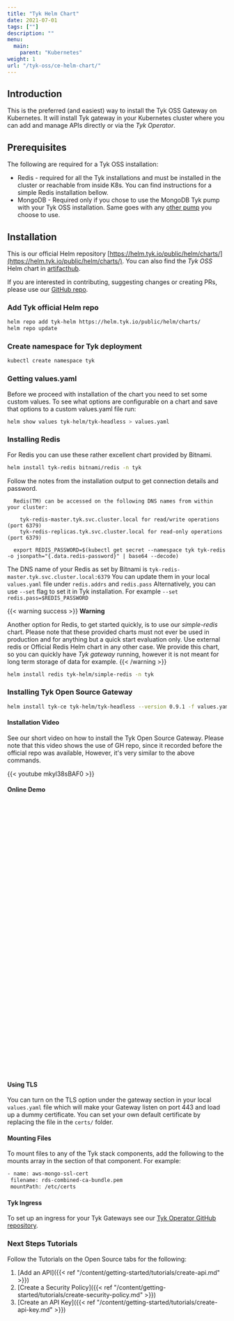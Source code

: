 ```yaml
---
title: "Tyk Helm Chart"
date: 2021-07-01
tags: [""]
description: ""
menu:
  main:
    parent: "Kubernetes"
weight: 1
url: "/tyk-oss/ce-helm-chart/"
---
```


## Introduction

This is the preferred (and easiest) way to install the Tyk OSS Gateway on Kubernetes. 
It will install Tyk gateway in your Kubernetes cluster where you can add and manage APIs directly or via the *Tyk Operator*.
 
## Prerequisites
The following are required for a Tyk OSS installation:
 - Redis   - required for all the Tyk installations and must be installed in the cluster or reachable from inside K8s.
             You can find instructions for a simple Redis installation bellow.
 - MongoDB - Required only if you chose to use the MongoDB Tyk pump with your Tyk OSS installation. Same goes with any 
             [other pump](/analytics-and-reporting/other-data-stores/) you choose to use.
             
## Installation 

This is our official Helm repository [https://helm.tyk.io/public/helm/charts/](https://helm.tyk.io/public/helm/charts/).
You can also find the *Tyk OSS* Helm chart in [artifacthub](https://artifacthub.io/packages/helm/tyk-helm/tyk-headless).

If you are interested in contributing, suggesting changes or creating PRs, please use our 
[GitHub repo](https://github.com/TykTechnologies/tyk-helm-chart/tree/master/tyk-headless).

### Add Tyk official Helm repo

```bash
helm repo add tyk-helm https://helm.tyk.io/public/helm/charts/
helm repo update
```

### Create namespace for Tyk deployment

```bash
kubectl create namespace tyk
```

### Getting values.yaml

Before we proceed with installation of the chart you need to set some custom values. 
To see what options are configurable on a chart and save that options to a custom values.yaml file run:

 ```bash
helm show values tyk-helm/tyk-headless > values.yaml
```

### Installing Redis

For Redis you can use these rather excellent chart provided by Bitnami.

```bash
helm install tyk-redis bitnami/redis -n tyk
```

Follow the notes from the installation output to get connection details and password.

```
  Redis(TM) can be accessed on the following DNS names from within your cluster:

    tyk-redis-master.tyk.svc.cluster.local for read/write operations (port 6379)
    tyk-redis-replicas.tyk.svc.cluster.local for read-only operations (port 6379)

  export REDIS_PASSWORD=$(kubectl get secret --namespace tyk tyk-redis -o jsonpath="{.data.redis-password}" | base64 --decode)
```

The DNS name of your Redis as set by Bitnami is `tyk-redis-master.tyk.svc.cluster.local:6379`
You can update them in your local `values.yaml` file under `redis.addrs` and `redis.pass`
Alternatively, you can use `--set` flag to set it in Tyk installation. For example  `--set redis.pass=$REDIS_PASSWORD` 


{{< warning  success >}}
**Warning**

Another option for Redis, to get started quickly, is to use our *simple-redis* chart. 
Please note that these provided charts must not ever be used in production and for anything 
but a quick start evaluation only. Use external redis or Official Redis Helm chart in any other case. 
We provide this chart, so you can quickly have *Tyk gateway* running, however it is not meant for long term storage of data for example.
{{< /warning >}}

```bash
helm install redis tyk-helm/simple-redis -n tyk
```

### Installing Tyk Open Source Gateway

```bash
helm install tyk-ce tyk-helm/tyk-headless --version 0.9.1 -f values.yaml -n tyk
 ```

#### Installation Video 

See our short video on how to install the Tyk Open Source Gateway. 
Please note that this video shows the use of GH repo, since it recorded before the official repo was available, However, 
it's very similar to the above commands.

{{< youtube mkyl38sBAF0 >}}

#### Online Demo
<div id="tyk-install-oss-k8s-helm"
    data-katacoda-id="tyk-education/tyk-install-oss-k8s-helm"
    style="height: 600px; padding-top: 20px;">
</div>

#### Using TLS
You can turn on the TLS option under the gateway section in your local `values.yaml` file which will make your Gateway 
listen on port 443 and load up a dummy certificate. 
You can set your own default certificate by replacing the file in the `certs/` folder.

#### Mounting Files
To mount files to any of the Tyk stack components, add the following to the mounts array in the section of that component. 
For example:
 ```bash
 - name: aws-mongo-ssl-cert
  filename: rds-combined-ca-bundle.pem
  mountPath: /etc/certs
```

#### Tyk Ingress
To set up an ingress for your Tyk Gateways see our [Tyk Operator GitHub repository](https://github.com/TykTechnologies/tyk-operator). 

### Next Steps Tutorials
Follow the Tutorials on the Open Source tabs for the following:

1. [Add an API]({{< ref "/content/getting-started/tutorials/create-api.md" >}})
2. [Create a Security Policy]({{< ref "/content/getting-started/tutorials/create-security-policy.md" >}})
3. [Create an API Key]({{< ref "/content/getting-started/tutorials/create-api-key.md" >}})
